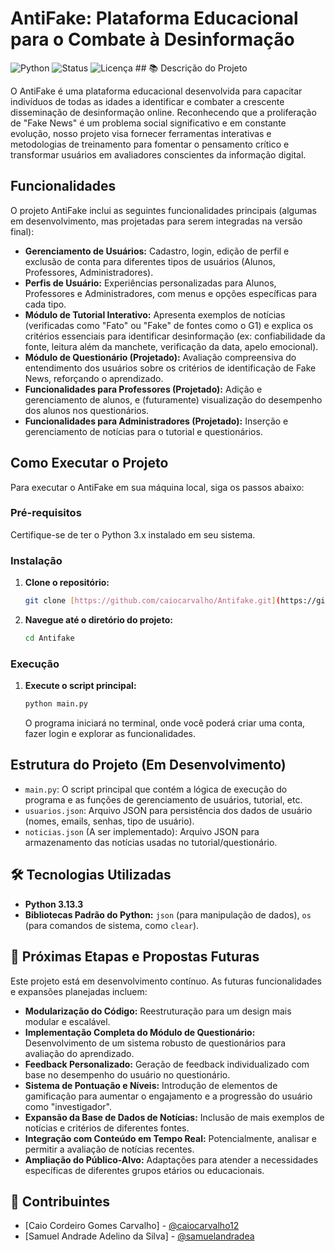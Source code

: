# AntiFake: Plataforma Educacional para o Combate à Desinformação

![Python](https://img.shields.io/badge/Python-3.x-blue?style=flat&logo=python&logoColor=white)
![Status](https://img.shields.io/badge/Status-Em%20Desenvolvimento-orange?style=flat)
![Licença](https://img.shields.io/badge/Licen%C3%A7a-MIT-green?style=flat) ## 📚 Descrição do Projeto

O AntiFake é uma plataforma educacional desenvolvida para capacitar indivíduos de todas as idades a identificar e combater a crescente disseminação de desinformação online. Reconhecendo que a proliferação de "Fake News" é um problema social significativo e em constante evolução, nosso projeto visa fornecer ferramentas interativas e metodologias de treinamento para fomentar o pensamento crítico e transformar usuários em avaliadores conscientes da informação digital.

## Funcionalidades

O projeto AntiFake inclui as seguintes funcionalidades principais (algumas em desenvolvimento, mas projetadas para serem integradas na versão final):

* **Gerenciamento de Usuários:** Cadastro, login, edição de perfil e exclusão de conta para diferentes tipos de usuários (Alunos, Professores, Administradores).
* **Perfis de Usuário:** Experiências personalizadas para Alunos, Professores e Administradores, com menus e opções específicas para cada tipo.
* **Módulo de Tutorial Interativo:** Apresenta exemplos de notícias (verificadas como "Fato" ou "Fake" de fontes como o G1) e explica os critérios essenciais para identificar desinformação (ex: confiabilidade da fonte, leitura além da manchete, verificação da data, apelo emocional).
* **Módulo de Questionário (Projetado):** Avaliação compreensiva do entendimento dos usuários sobre os critérios de identificação de Fake News, reforçando o aprendizado.
* **Funcionalidades para Professores (Projetado):** Adição e gerenciamento de alunos, e (futuramente) visualização do desempenho dos alunos nos questionários.
* **Funcionalidades para Administradores (Projetado):** Inserção e gerenciamento de notícias para o tutorial e questionários.

## Como Executar o Projeto

Para executar o AntiFake em sua máquina local, siga os passos abaixo:

### Pré-requisitos

Certifique-se de ter o Python 3.x instalado em seu sistema.

### Instalação

1.  **Clone o repositório:**
    ```bash
    git clone [https://github.com/caiocarvalho/Antifake.git](https://github.com/caiocarvalho12/Antifake.git)
    ```
2.  **Navegue até o diretório do projeto:**
    ```bash
    cd Antifake
    ```

### Execução

1.  **Execute o script principal:**
    ```bash
    python main.py
    ```
    O programa iniciará no terminal, onde você poderá criar uma conta, fazer login e explorar as funcionalidades.

## Estrutura do Projeto (Em Desenvolvimento)

* `main.py`: O script principal que contém a lógica de execução do programa e as funções de gerenciamento de usuários, tutorial, etc.
* `usuarios.json`: Arquivo JSON para persistência dos dados de usuário (nomes, emails, senhas, tipo de usuário).
* `noticias.json` (A ser implementado): Arquivo JSON para armazenamento das notícias usadas no tutorial/questionário.

## 🛠️ Tecnologias Utilizadas

* **Python 3.13.3**
* **Bibliotecas Padrão do Python:** `json` (para manipulação de dados), `os` (para comandos de sistema, como `clear`).

## 🔮 Próximas Etapas e Propostas Futuras

Este projeto está em desenvolvimento contínuo. As futuras funcionalidades e expansões planejadas incluem:

* **Modularização do Código:** Reestruturação para um design mais modular e escalável.
* **Implementação Completa do Módulo de Questionário:** Desenvolvimento de um sistema robusto de questionários para avaliação do aprendizado.
* **Feedback Personalizado:** Geração de feedback individualizado com base no desempenho do usuário no questionário.
* **Sistema de Pontuação e Níveis:** Introdução de elementos de gamificação para aumentar o engajamento e a progressão do usuário como "investigador".
* **Expansão da Base de Dados de Notícias:** Inclusão de mais exemplos de notícias e critérios de diferentes fontes.
* **Integração com Conteúdo em Tempo Real:** Potencialmente, analisar e permitir a avaliação de notícias recentes.
* **Ampliação do Público-Alvo:** Adaptações para atender a necessidades específicas de diferentes grupos etários ou educacionais.

## 👥 Contribuintes

* [Caio Cordeiro Gomes Carvalho] - [@caiocarvalho12](https://github.com/caiocarvalho12)
* [Samuel Andrade Adelino da Silva] - [@samuelandradea](https://github.com/samuelandradea)

